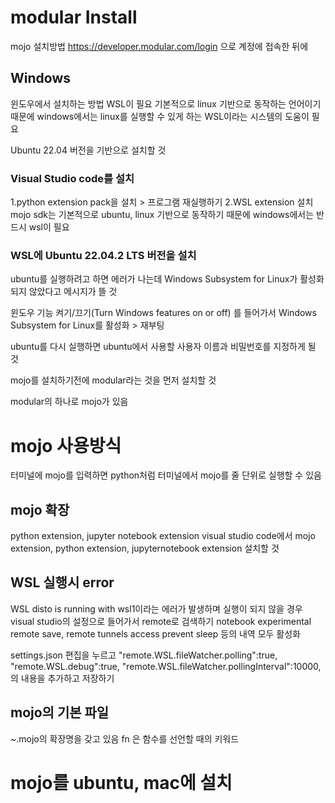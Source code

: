 # modular Install

mojo 설치방법
https://developer.modular.com/login
으로 계정에 접속한 뒤에

## Windows
윈도우에서 설치하는 방법
WSL이 필요 
기본적으로 linux 기반으로 동작하는 언어이기 때문에 windows에서는 linux를 실행할 수 있게 하는 WSL이라는 시스템의 도움이 필요

Ubuntu 22.04 버전을 기반으로 설치할 것

### Visual Studio code를 설치
1.python extension pack을 설치 > 프로그램 재실행하기
2.WSL extension 설치
mojo sdk는 기본적으로 ubuntu, linux 기반으로 동작하기 때문에 windows에서는 반드시 wsl이 필요

### WSL에 Ubuntu 22.04.2 LTS 버전을 설치
ubuntu를 실행하려고 하면 에러가 나는데
Windows Subsystem for Linux가 활성화되지 않았다고 메시지가 뜰 것

윈도우 기능 켜기/끄기(Turn Windows features on or off) 를 들어가서
Windows Subsystem for Linux를 활성화 > 재부팅

ubuntu를 다시 실행하면
ubuntu에서 사용할 사용자 이름과 비밀번호를 지정하게 될 것

mojo를 설치하기전에 modular라는 것을 먼저 설치할 것

modular의 하나로 mojo가 있음

# mojo 사용방식
터미널에 mojo를 입력하면 python처럼 터미널에서 mojo를 줄 단위로 실행할 수 있음

## mojo 확장
python extension, jupyter notebook extension 
visual studio code에서 mojo extension, python extension, jupyternotebook extension
설치할 것

## WSL 실행시 error
WSL disto is running with wsl1이라는 에러가 발생하며 실행이 되지 않을 경우
visual studio의 설정으로 들어가서
remote로 검색하기
notebook experimental remote save, remote tunnels access prevent sleep
등의 내역 모두 활성화

settings.json 편집을 누르고
"remote.WSL.fileWatcher.polling":true,
"remote.WSL.debug":true,
"remote.WSL.fileWatcher.pollingInterval":10000,
의 내용을 추가하고 저장하기

## mojo의 기본 파일
~.mojo의 확장명을 갖고 있음
fn 은 함수를 선언할 때의 키워드

# mojo를 ubuntu, mac에 설치
